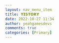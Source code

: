 ```yaml
---
layout: nav_menu_item
title: 𝗬𝗜𝗦𝗧𝗢𝗥𝗬
date: 2022-10-27 11:34
author: yeahgamesdevs
comments: true
categories: [Primary]
---
```


